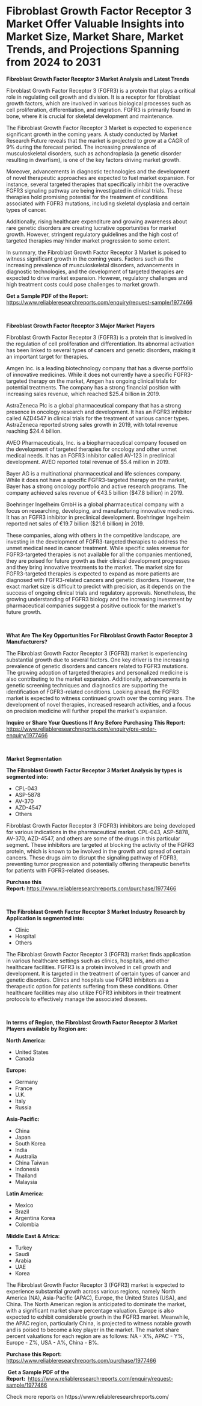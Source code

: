 <p><h1>Fibroblast Growth Factor Receptor 3 Market Offer Valuable Insights into Market Size, Market Share, Market Trends, and Projections Spanning from 2024 to 2031</h1></p><p><strong>Fibroblast Growth Factor Receptor 3 Market Analysis and Latest Trends</strong></p>
<p><p>Fibroblast Growth Factor Receptor 3 (FGFR3) is a protein that plays a critical role in regulating cell growth and division. It is a receptor for fibroblast growth factors, which are involved in various biological processes such as cell proliferation, differentiation, and migration. FGFR3 is primarily found in bone, where it is crucial for skeletal development and maintenance.</p><p>The Fibroblast Growth Factor Receptor 3 Market is expected to experience significant growth in the coming years. A study conducted by Market Research Future reveals that the market is projected to grow at a CAGR of 9% during the forecast period. The increasing prevalence of musculoskeletal disorders, such as achondroplasia (a genetic disorder resulting in dwarfism), is one of the key factors driving market growth.</p><p>Moreover, advancements in diagnostic technologies and the development of novel therapeutic approaches are expected to fuel market expansion. For instance, several targeted therapies that specifically inhibit the overactive FGFR3 signaling pathway are being investigated in clinical trials. These therapies hold promising potential for the treatment of conditions associated with FGFR3 mutations, including skeletal dysplasia and certain types of cancer.</p><p>Additionally, rising healthcare expenditure and growing awareness about rare genetic disorders are creating lucrative opportunities for market growth. However, stringent regulatory guidelines and the high cost of targeted therapies may hinder market progression to some extent.</p><p>In summary, the Fibroblast Growth Factor Receptor 3 Market is poised to witness significant growth in the coming years. Factors such as the increasing prevalence of musculoskeletal disorders, advancements in diagnostic technologies, and the development of targeted therapies are expected to drive market expansion. However, regulatory challenges and high treatment costs could pose challenges to market growth.</p></p>
<p><strong>Get a Sample PDF of the Report:&nbsp;</strong> <a href="https://www.reliableresearchreports.com/enquiry/request-sample/1977466">https://www.reliableresearchreports.com/enquiry/request-sample/1977466</a></p>
<p>&nbsp;</p>
<p><strong>Fibroblast Growth Factor Receptor 3 Major Market Players</strong></p>
<p><p>Fibroblast Growth Factor Receptor 3 (FGFR3) is a protein that is involved in the regulation of cell proliferation and differentiation. Its abnormal activation has been linked to several types of cancers and genetic disorders, making it an important target for therapies.</p><p>Amgen Inc. is a leading biotechnology company that has a diverse portfolio of innovative medicines. While it does not currently have a specific FGFR3-targeted therapy on the market, Amgen has ongoing clinical trials for potential treatments. The company has a strong financial position with increasing sales revenue, which reached $25.4 billion in 2019.</p><p>AstraZeneca Plc is a global pharmaceutical company that has a strong presence in oncology research and development. It has an FGFR3 inhibitor called AZD4547 in clinical trials for the treatment of various cancer types. AstraZeneca reported strong sales growth in 2019, with total revenue reaching $24.4 billion.</p><p>AVEO Pharmaceuticals, Inc. is a biopharmaceutical company focused on the development of targeted therapies for oncology and other unmet medical needs. It has an FGFR3 inhibitor called AV-123 in preclinical development. AVEO reported total revenue of $5.4 million in 2019.</p><p>Bayer AG is a multinational pharmaceutical and life sciences company. While it does not have a specific FGFR3-targeted therapy on the market, Bayer has a strong oncology portfolio and active research programs. The company achieved sales revenue of €43.5 billion ($47.8 billion) in 2019.</p><p>Boehringer Ingelheim GmbH is a global pharmaceutical company with a focus on researching, developing, and manufacturing innovative medicines. It has an FGFR3 inhibitor in preclinical development. Boehringer Ingelheim reported net sales of €19.7 billion ($21.6 billion) in 2019.</p><p>These companies, along with others in the competitive landscape, are investing in the development of FGFR3-targeted therapies to address the unmet medical need in cancer treatment. While specific sales revenue for FGFR3-targeted therapies is not available for all the companies mentioned, they are poised for future growth as their clinical development progresses and they bring innovative treatments to the market. The market size for FGFR3-targeted therapies is expected to expand as more patients are diagnosed with FGFR3-related cancers and genetic disorders. However, the exact market size is difficult to predict with precision, as it depends on the success of ongoing clinical trials and regulatory approvals. Nonetheless, the growing understanding of FGFR3 biology and the increasing investment by pharmaceutical companies suggest a positive outlook for the market's future growth.</p></p>
<p>&nbsp;</p>
<p><strong>What Are The Key Opportunities For Fibroblast Growth Factor Receptor 3 Manufacturers?</strong></p>
<p><p>The Fibroblast Growth Factor Receptor 3 (FGFR3) market is experiencing substantial growth due to several factors. One key driver is the increasing prevalence of genetic disorders and cancers related to FGFR3 mutations. The growing adoption of targeted therapies and personalized medicine is also contributing to the market expansion. Additionally, advancements in genetic screening techniques and diagnostics are supporting the identification of FGFR3-related conditions. Looking ahead, the FGFR3 market is expected to witness continued growth over the coming years. The development of novel therapies, increased research activities, and a focus on precision medicine will further propel the market's expansion.</p></p>
<p><strong>Inquire or Share Your Questions If Any Before Purchasing This Report:</strong> <a href="https://www.reliableresearchreports.com/enquiry/pre-order-enquiry/1977466">https://www.reliableresearchreports.com/enquiry/pre-order-enquiry/1977466</a></p>
<p>&nbsp;</p>
<p><strong>Market Segmentation</strong></p>
<p><strong>The Fibroblast Growth Factor Receptor 3 Market Analysis by types is segmented into:</strong></p>
<p><ul><li>CPL-043</li><li>ASP-5878</li><li>AV-370</li><li>AZD-4547</li><li>Others</li></ul></p>
<p><p>Fibroblast Growth Factor Receptor 3 (FGFR3) inhibitors are being developed for various indications in the pharmaceutical market. CPL-043, ASP-5878, AV-370, AZD-4547, and others are some of the drugs in this particular segment. These inhibitors are targeted at blocking the activity of the FGFR3 protein, which is known to be involved in the growth and spread of certain cancers. These drugs aim to disrupt the signaling pathway of FGFR3, preventing tumor progression and potentially offering therapeutic benefits for patients with FGFR3-related diseases.</p></p>
<p><strong>Purchase this Report:&nbsp;</strong><a href="https://www.reliableresearchreports.com/purchase/1977466">https://www.reliableresearchreports.com/purchase/1977466</a></p>
<p>&nbsp;</p>
<p><strong>The Fibroblast Growth Factor Receptor 3 Market Industry Research by Application is segmented into:</strong></p>
<p><ul><li>Clinic</li><li>Hospital</li><li>Others</li></ul></p>
<p><p>The Fibroblast Growth Factor Receptor 3 (FGFR3) market finds application in various healthcare settings such as clinics, hospitals, and other healthcare facilities. FGFR3 is a protein involved in cell growth and development. It is targeted in the treatment of certain types of cancer and genetic disorders. Clinics and hospitals use FGFR3 inhibitors as a therapeutic option for patients suffering from these conditions. Other healthcare facilities may also utilize FGFR3 inhibitors in their treatment protocols to effectively manage the associated diseases.</p></p>
<p>&nbsp;</p>
<p><strong>In terms of Region, the Fibroblast Growth Factor Receptor 3 Market Players available by Region are:</strong></p>
<p>
    <p> <strong> North America: </strong>
        <ul>
            <li>United States</li>
            <li>Canada</li>
        </ul>
        </p> 
    <p> <strong> Europe: </strong>
        <ul>
            <li>Germany</li>
            <li>France</li>
            <li>U.K.</li>
            <li>Italy</li>
            <li>Russia</li>
        </ul>
        </p> 
    <p> <strong> Asia-Pacific: </strong>
        <ul>
            <li>China</li>
            <li>Japan</li>
            <li>South Korea</li>
            <li>India</li>
            <li>Australia</li>
            <li>China Taiwan</li>
            <li>Indonesia</li>
            <li>Thailand</li>
            <li>Malaysia</li>
        </ul>
        </p> 
    <p> <strong> Latin America: </strong>
        <ul>
            <li>Mexico</li>
            <li>Brazil</li>
            <li>Argentina Korea</li>
            <li>Colombia</li>
        </ul>
        </p> 
    <p> <strong> Middle East & Africa: </strong>
        <ul>
            <li>Turkey</li>
            <li>Saudi</li>
            <li>Arabia</li>
            <li>UAE</li>
            <li>Korea</li>
        </ul>
    </p>
    </p>
<p><p>The Fibroblast Growth Factor Receptor 3 (FGFR3) market is expected to experience substantial growth across various regions, namely North America (NA), Asia-Pacific (APAC), Europe, the United States (USA), and China. The North American region is anticipated to dominate the market, with a significant market share percentage valuation. Europe is also expected to exhibit considerable growth in the FGFR3 market. Meanwhile, the APAC region, particularly China, is projected to witness notable growth and is poised to become a key player in the market. The market share percent valuations for each region are as follows: NA - X%, APAC - Y%, Europe - Z%, USA - A%, China - B%.</p></p>
<p><strong>Purchase this Report: </strong><a href="https://www.reliableresearchreports.com/purchase/1977466">https://www.reliableresearchreports.com/purchase/1977466</a></p>
<p>&nbsp;<strong>Get a Sample PDF of the Report:&nbsp;&nbsp;</strong><a href="https://www.reliableresearchreports.com/enquiry/request-sample/1977466">https://www.reliableresearchreports.com/enquiry/request-sample/1977466</a></p>
<p><strong></strong></p>
<p>Check more reports on https://www.reliableresearchreports.com/</p>